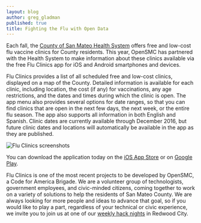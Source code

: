 ```yaml
---
layout: blog
author: greg_gladman
published: true
title: Fighting the Flu with Open Data
---
```


Each fall, the [County of San Mateo Health System](http://www.smchealth.org/) offers free and low-cost flu vaccine clinics for County residents. This year, OpenSMC has partnered with the Health System to make information about these clinics available via the free Flu Clinics app for iOS and Android smartphones and devices.

Flu Clinics provides a list of all scheduled free and low-cost clinics, displayed on a map of the County. Detailed information is available for each clinic, including location, the cost (if any) for vaccinations, any age restrictions, and the dates and times during which the clinic is open. The app menu also provides several options for date ranges, so that you can find clinics that are open in the next few days, the next week, or the entire flu season. The app also supports all information in both English and Spanish. Clinic dates are currently available through December 2016, but future clinic dates and locations will automatically be available in the app as they are published.

![Flu Clinics screenshots]({{site.baseurl}}/images/uploads/flu_clinics_transparent_620px.png)

You can download the application today on the [iOS App Store](https://itunes.apple.com/us/app/flu-clinics/id1166784917) or on [Google Play](https://play.google.com/store/apps/details?id=org.opensmc.fluclinic).

Flu Clinics is one of the most recent projects to be developed by OpenSMC, a Code for America Brigade. We are a volunteer group of technologists, government employees, and civic-minded citizens, coming together to work on a variety of solutions to help the residents of San Mateo County. We are always looking for more people and ideas to advance that goal, so if you would like to play a part, regardless of your technical or civic experience, we invite you to join us at one of our [weekly hack nights](https://www.meetup.com/opensmc/) in Redwood City.
